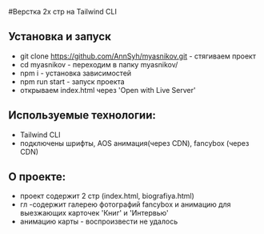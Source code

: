 
#Верстка 2х стр на Tailwind CLI

## Установка и запуск
- git clone https://github.com/AnnSyh/myasnikov.git - стягиваем проект
- cd myasnikov  - переходим в папку myasnikov/
- npm i  - установка зависимостей
- npm run start - запуск проекта
- открываем index.html через 'Open with Live Server'

## Используемые технологии:
- Tailwind CLI
- подключены шрифты, AOS анимация(через CDN), fancybox (через CDN)

## О проекте:
- проект содержит 2 стр (index.html, biografiya.html)
- гл -содержит галерею фотографий fancybox и анимацию для выезжающих карточек 'Книг' и 'Интервью'
- анимацию карты - воспроизвести не удалось
